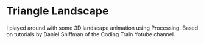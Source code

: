 # Triangle Landscape
I played around with some 3D landscape animation using Processing. Based on tutorials by Daniel Shiffman of the Coding Train Yotube channel.
